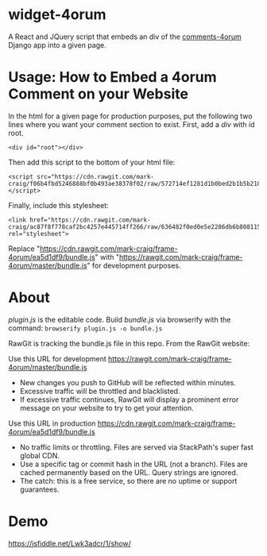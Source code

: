 # widget-4orum
A React and JQuery script that embeds an div of the [comments-4orum](https://github.com/gigibyte927/comments-4orum) Django app into a given page.

# Usage: How to Embed a 4orum Comment on your Website
In the html for a given page for production purposes, put the following two lines where you want your comment section to exist.
First, add a *div* with id root.
```
<div id="root"></div>
```

Then add this script to the bottom of your html file:

```
<script src="https://cdn.rawgit.com/mark-craig/f06b4fbd5246888bf0b493ae38378f02/raw/572714ef1281d1b0bed2b1b5b2188ff25e807f8a/main.190b807f.js"></script>
```

Finally, include this stylesheet:

```
<link href="https://cdn.rawgit.com/mark-craig/ac87f8f778caf2bc4257e445714ff266/raw/636482f0ed0e5e2286db6b8081159f7c5c4a0296/main.f8f7393c.css" rel="stylesheet">
```
Replace "https://cdn.rawgit.com/mark-craig/frame-4orum/ea5d1df9/bundle.js" with "https://rawgit.com/mark-craig/frame-4orum/master/bundle.js" for development purposes.

# About
*plugin.js* is the editable code. Build *bundle.js* via browserify with the command:
``
browserify plugin.js -o bundle.js
``

RawGit is tracking the bundle.js file in this repo. From the RawGit website:

Use this URL for development
https://rawgit.com/mark-craig/frame-4orum/master/bundle.js
* New changes you push to GitHub will be reflected within minutes.
* Excessive traffic will be throttled and blacklisted.
* If excessive traffic continues, RawGit will display a prominent error message on your website to try to get your attention.

Use this URL in production
https://cdn.rawgit.com/mark-craig/frame-4orum/ea5d1df9/bundle.js
* No traffic limits or throttling. Files are served via StackPath's super fast global CDN.
* Use a specific tag or commit hash in the URL (not a branch). Files are cached permanently based on the URL. Query strings are ignored.
* The catch: this is a free service, so there are no uptime or support guarantees.

# Demo
https://jsfiddle.net/Lwk3adcr/1/show/
